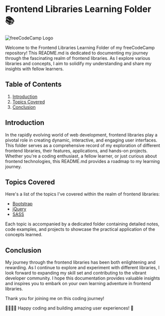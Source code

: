 # Frontend Libraries Learning Folder 📚

![freeCodeCamp Logo](https://upload.wikimedia.org/wikipedia/commons/3/39/FreeCodeCamp_logo.png)

Welcome to the Frontend Libraries Learning Folder of my freeCodeCamp repository! This README.md is dedicated to documenting my journey through the fascinating realm of frontend libraries. As I explore various libraries and concepts, I aim to solidify my understanding and share my insights with fellow learners.

## Table of Contents

1. [Introduction](#introduction)
2. [Topics Covered](#topics-covered)
3. [Conclusion](#conclusion)

## Introduction

In the rapidly evolving world of web development, frontend libraries play a pivotal role in creating dynamic, interactive, and engaging user interfaces. This folder serves as a comprehensive record of my exploration of different frontend libraries, their features, applications, and hands-on projects. Whether you're a coding enthusiast, a fellow learner, or just curious about frontend technologies, this README.md provides a roadmap to my learning journey.

## Topics Covered

Here's a list of the topics I've covered within the realm of frontend libraries:

- [Bootstrap](Bootstrap)
- [jQuery](jQuery)
- [SASS](SASS)

Each topic is accompanied by a dedicated folder containing detailed notes, code examples, and projects to showcase the practical application of the concepts learned.

## Conclusion

My journey through the frontend libraries has been both enlightening and rewarding. As I continue to explore and experiment with different libraries, I look forward to expanding my skill set and contributing to the vibrant developer community. I hope this documentation provides valuable insights and inspires you to embark on your own learning adventure in frontend libraries.

Thank you for joining me on this coding journey!

👩‍💻👨‍💻 Happy coding and building amazing user experiences! 🚀